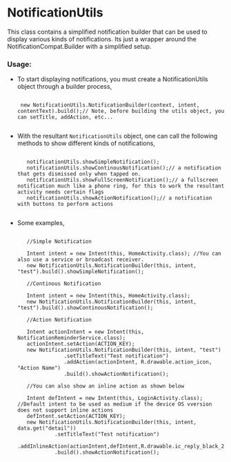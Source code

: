 # NotificationUtils

This class contains a simplified notification builder that can be used to display various kinds of notifications.
Its just a wrapper around the NotificationCompat.Builder with a simplified setup.

### Usage:

- To start displaying notifications, you must create a NotificationUtils object through a builder process,

     ```
      
      new NotificationUtils.NotificationBuilder(context, intent, contentText).build();// Note, before building the utils object, you can setTitle, addAction, etc...
         
     ```
     
- With the resultant ``` NotificationUtils ``` object, one can call the following methods to show different kinds of 
notifications,
     
     ```
        
        notificationUtils.showSimpleNotification();
        notificationUtils.showContinousNotification();// a notification that gets dismissed only when tapped on.
        notificationUtils.showFullScreenNotification();// a fullscreen notification much like a phone ring, for this to work the resultant activity needs certain flags
        notificationUtils.showActionNotification();// a notification with buttons to perform actions
        
     ```
     
- Some examples,

     ```
        
        //Simple Notification
        
        Intent intent = new Intent(this, HomeActivity.class); //You can also use a service or broadcast receiver.
        new NotificationUtils.NotificationBuilder(this, intent, "test").build().showSimpleNotification();
        
        //Continous Notification
        
        Intent intent = new Intent(this, HomeActivity.class); 
        new NotificationUtils.NotificationBuilder(this, intent, "test").build().showContinousNotification();
        
        //Action Notification
        
        Intent actionIntent = new Intent(this, NotificationReminderService.class);
        actionIntent.setAction(ACTION_KEY);
        new NotificationUtils.NotificationBuilder(this, intent, "test")
                    .setTitleText("Test notification")
                    .addAction(actionIntent, R.drawable.action_icon, "Action Name")
                    .build().showActionNotification();
                    
        //You can also show an inline action as shown below                    
        
        Intent defIntent = new Intent(this, LoginActivity.class); //Default intent to be used as medium if the device OS vversion does not support inline actions
        defIntent.setAction(ACTION_KEY);
        new NotificationUtils.NotificationBuilder(this, intent, data.get("detail"))
                 .setTitleText("Test notification")
                 .addInlineAction(actionIntent,defIntent,R.drawable.ic_reply_black_24dp,"Reply")
                 .build().showActionNotification();    
        
     ```
     
     


     
     